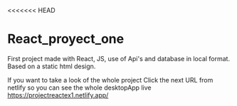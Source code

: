 <<<<<<< HEAD
# React_proyect_one
First project made with React, JS, use of Api's and database in local format. Based on a static html design.

If you want to take a look of the whole project 
Click the next URL from netlify so you can see the whole desktopApp live
https://projectreactex1.netlify.app/ 

